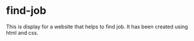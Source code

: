 # find-job
This is display for a website that helps to find job. It has been created using html and css.
